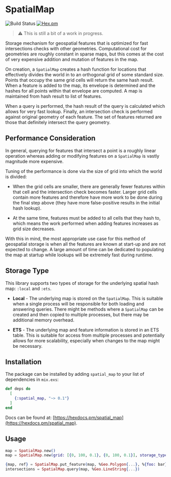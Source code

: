 # SpatialMap

![Build Status](https://github.com/pkinney/spatial_map/actions/workflows/ci.yaml/badge.svg)
[![Hex.pm](https://img.shields.io/hexpm/v/spatial_map.svg)](https://hex.pm/packages/spatial_map)

> :warning: This is still a bit of a work in progress.

Storage mechanism for geospatial features that is optimized for fast
intersections checks with other geometries. Computational cost for geometries are
roughly constant in sparse maps, but this comes at the cost of very expensive
addition and mutation of features in the map.

On creation, a `SpatialMap` creates a hash function for locations that effectively divides the world
in to an orthogonal grid of some standard size. Points that occupy the same grid cells will return
the same hash result. When a feature is added to the map, its envelope is determined and the
hashes for all points within that envelope are computed. A map is maintained from hash result
to list of features.

When a query is performed, the hash result of the query is calculated which allows for
very fast lookup. Finally, an intersection check is performed against original geometry of
each feature. The set of features returned are those that definitely intersect the query
geometry.

## Performance Consideration

In general, querying for features that intersect a point is a roughly linear operation whereas
adding or modifying features on a `SpatialMap` is vastly magnitude more expensive.

Tuning of the performance is done via the size of grid into which the world is divided:

- When the grid cells are smaller, there are generally fewer features within that cell and
  the intersection check becomes faster. Larger grid cells contain more features and
  therefore have more work to be done during the final step above (they have more false-positive
  results in the initial hash lookup).

- At the same time, features must be added to all cells that they hash to, which means the work
  performed when adding features increases as grid size decreases.

With this in mind, the most appropriate use case for this method of geospatial storage is when
all the features are known at start-up and are not expected to change. A large amount of time can
be dedicated to populating the map at startup while lookups will be extremely fast during runtime.

## Storage Type

This library supports two types of storage for the underlying spatial hash map: `:local` and `:ets`.

- **Local** - The underlying map is stored on the `SpatialMap`. This is suitable when a single process
  will be responsible for both loading and answering queries. There might be methods where a `SpatialMap`
  can be created and then copied to multiple processes, but there may be additional memory overhead.

- **ETS** - The underlying map and feature information is stored in an ETS table. This is suitable for
  access from multiple processes and potentially allows for more scalability, especially when changes to the
  map might be necessary.

## Installation

The package can be installed by adding `spatial_map` to your list of dependencies in `mix.exs`:

```elixir
def deps do
  [
    {:spatial_map, "~> 0.1"}
  ]
end
```

Docs can be found at: [https://hexdocs.pm/spatial_map](https://hexdocs.pm/spatial_map).

## Usage

```elixir
map = SpatialMap.new()
map = SpatialMap.new(grid: [{0, 100, 0.1}, {0, 100, 0.1}], storage_type: :ets)

{map, ref} = SpatialMap.put_feature(map, %Geo.Polygon{...}, %{foo: bar})
intersections = SpatialMap.query(map, %Geo.LineString{...})
```
